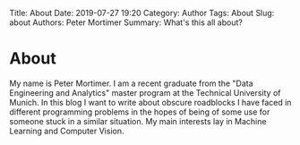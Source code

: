 Title: About
Date: 2019-07-27 19:20
Category: Author
Tags: About
Slug: about
Authors: Peter Mortimer
Summary: What's this all about?

# About

My name is Peter Mortimer. I am a recent graduate from the "Data Engineering and Analytics" master program at the Technical University of Munich. In this blog I want to write about obscure roadblocks I have faced in different programming problems in the hopes of being of some use for someone stuck in a similar situation. My main interests lay in Machine Learning and Computer Vision.